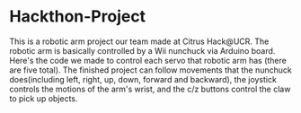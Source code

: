 # Hackthon-Project
This is a robotic arm project our team made at Citrus Hack@UCR. The robotic arm is basically controlled by a Wii nunchuck via Arduino board. Here's the code we made to control each servo that robotic arm has (there are five total). 
The finished project can follow movements that the nunchuck does(including left, right, up, down, forward and backward), the joystick controls the motions of the arm's wrist, and the c/z buttons control the claw to pick up objects.

